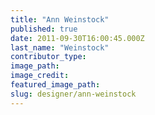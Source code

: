 ```yaml
---
title: "Ann Weinstock"
published: true
date: 2011-09-30T16:00:45.000Z
last_name: "Weinstock"
contributor_type:
image_path:
image_credit:
featured_image_path:
slug: designer/ann-weinstock
---
```

